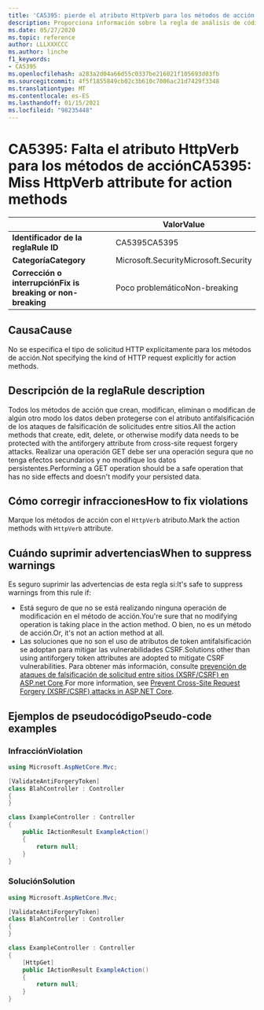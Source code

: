 ```yaml
---
title: 'CA5395: pierde el atributo HttpVerb para los métodos de acción (análisis de código)'
description: Proporciona información sobre la regla de análisis de código CA5395, incluidas las causas, cómo corregir las infracciones y cuándo suprimirlas.
ms.date: 05/27/2020
ms.topic: reference
author: LLLXXXCCC
ms.author: linche
f1_keywords:
- CA5395
ms.openlocfilehash: a283a2d04a66d55c0337be216021f105693d03fb
ms.sourcegitcommit: 4f5f1855849cb02c3b610c7006ac21d7429f3348
ms.translationtype: MT
ms.contentlocale: es-ES
ms.lasthandoff: 01/15/2021
ms.locfileid: "98235448"
---
```

# <a name="ca5395-miss-httpverb-attribute-for-action-methods"></a><span data-ttu-id="98e4a-103">CA5395: Falta el atributo HttpVerb para los métodos de acción</span><span class="sxs-lookup"><span data-stu-id="98e4a-103">CA5395: Miss HttpVerb attribute for action methods</span></span>

| | <span data-ttu-id="98e4a-104">Valor</span><span class="sxs-lookup"><span data-stu-id="98e4a-104">Value</span></span> |
|-|-|
| <span data-ttu-id="98e4a-105">**Identificador de la regla**</span><span class="sxs-lookup"><span data-stu-id="98e4a-105">**Rule ID**</span></span> |<span data-ttu-id="98e4a-106">CA5395</span><span class="sxs-lookup"><span data-stu-id="98e4a-106">CA5395</span></span>|
| <span data-ttu-id="98e4a-107">**Categoría**</span><span class="sxs-lookup"><span data-stu-id="98e4a-107">**Category**</span></span> |<span data-ttu-id="98e4a-108">Microsoft.Security</span><span class="sxs-lookup"><span data-stu-id="98e4a-108">Microsoft.Security</span></span>|
| <span data-ttu-id="98e4a-109">**Corrección o interrupción**</span><span class="sxs-lookup"><span data-stu-id="98e4a-109">**Fix is breaking or non-breaking**</span></span> |<span data-ttu-id="98e4a-110">Poco problemático</span><span class="sxs-lookup"><span data-stu-id="98e4a-110">Non-breaking</span></span>|

## <a name="cause"></a><span data-ttu-id="98e4a-111">Causa</span><span class="sxs-lookup"><span data-stu-id="98e4a-111">Cause</span></span>

<span data-ttu-id="98e4a-112">No se especifica el tipo de solicitud HTTP explícitamente para los métodos de acción.</span><span class="sxs-lookup"><span data-stu-id="98e4a-112">Not specifying the kind of HTTP request explicitly for action methods.</span></span>

## <a name="rule-description"></a><span data-ttu-id="98e4a-113">Descripción de la regla</span><span class="sxs-lookup"><span data-stu-id="98e4a-113">Rule description</span></span>

<span data-ttu-id="98e4a-114">Todos los métodos de acción que crean, modifican, eliminan o modifican de algún otro modo los datos deben protegerse con el atributo antifalsificación de los ataques de falsificación de solicitudes entre sitios.</span><span class="sxs-lookup"><span data-stu-id="98e4a-114">All the action methods that create, edit, delete, or otherwise modify data needs to be protected with the antiforgery attribute from cross-site request forgery attacks.</span></span> <span data-ttu-id="98e4a-115">Realizar una operación GET debe ser una operación segura que no tenga efectos secundarios y no modifique los datos persistentes.</span><span class="sxs-lookup"><span data-stu-id="98e4a-115">Performing a GET operation should be a safe operation that has no side effects and doesn't modify your persisted data.</span></span>

## <a name="how-to-fix-violations"></a><span data-ttu-id="98e4a-116">Cómo corregir infracciones</span><span class="sxs-lookup"><span data-stu-id="98e4a-116">How to fix violations</span></span>

<span data-ttu-id="98e4a-117">Marque los métodos de acción con el `HttpVerb` atributo.</span><span class="sxs-lookup"><span data-stu-id="98e4a-117">Mark the action methods with `HttpVerb` attribute.</span></span>

## <a name="when-to-suppress-warnings"></a><span data-ttu-id="98e4a-118">Cuándo suprimir advertencias</span><span class="sxs-lookup"><span data-stu-id="98e4a-118">When to suppress warnings</span></span>

<span data-ttu-id="98e4a-119">Es seguro suprimir las advertencias de esta regla si:</span><span class="sxs-lookup"><span data-stu-id="98e4a-119">It's safe to suppress warnings from this rule if:</span></span>

- <span data-ttu-id="98e4a-120">Está seguro de que no se está realizando ninguna operación de modificación en el método de acción.</span><span class="sxs-lookup"><span data-stu-id="98e4a-120">You're sure that no modifying operation is taking place in the action method.</span></span> <span data-ttu-id="98e4a-121">O bien, no es un método de acción.</span><span class="sxs-lookup"><span data-stu-id="98e4a-121">Or, it's not an action method at all.</span></span>
- <span data-ttu-id="98e4a-122">Las soluciones que no son el uso de atributos de token antifalsificación se adoptan para mitigar las vulnerabilidades CSRF.</span><span class="sxs-lookup"><span data-stu-id="98e4a-122">Solutions other than using antiforgery token attributes are adopted to mitigate CSRF vulnerabilities.</span></span> <span data-ttu-id="98e4a-123">Para obtener más información, consulte [prevención de ataques de falsificación de solicitud entre sitios (XSRF/CSRF) en ASP.net Core](/aspnet/core/security/anti-request-forgery).</span><span class="sxs-lookup"><span data-stu-id="98e4a-123">For more information, see [Prevent Cross-Site Request Forgery (XSRF/CSRF) attacks in ASP.NET Core](/aspnet/core/security/anti-request-forgery).</span></span>

## <a name="pseudo-code-examples"></a><span data-ttu-id="98e4a-124">Ejemplos de pseudocódigo</span><span class="sxs-lookup"><span data-stu-id="98e4a-124">Pseudo-code examples</span></span>

### <a name="violation"></a><span data-ttu-id="98e4a-125">Infracción</span><span class="sxs-lookup"><span data-stu-id="98e4a-125">Violation</span></span>

```csharp
using Microsoft.AspNetCore.Mvc;

[ValidateAntiForgeryToken]
class BlahController : Controller
{
}

class ExampleController : Controller
{
    public IActionResult ExampleAction()
    {
        return null;
    }
}
```

### <a name="solution"></a><span data-ttu-id="98e4a-126">Solución</span><span class="sxs-lookup"><span data-stu-id="98e4a-126">Solution</span></span>

```csharp
using Microsoft.AspNetCore.Mvc;

[ValidateAntiForgeryToken]
class BlahController : Controller
{
}

class ExampleController : Controller
{
    [HttpGet]
    public IActionResult ExampleAction()
    {
        return null;
    }
}
```
